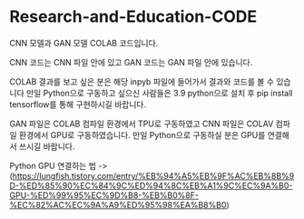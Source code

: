 # Research-and-Education-CODE
CNN 모델과 GAN 모델 COLAB 코드입니다.

CNN 코드는 CNN 파일 안에 있고 GAN 코드는 GAN 파일 안에 있습니다.

COLAB 결과를 보고 싶은 분은 해당 inpyb 파일에 들어가서 결과와 코드를 볼 수 있습니다
만일 Python으로 구동하고 싶으신 사람들은 3.9 python으로 설치 후 pip install tensorflow를 통해 구현하시길 바랍니다.

GAN 파일은 COLAB 컴파일 환경에서 TPU로 구동하였고 CNN 파일은 COLAV 컴파일 환경에서 GPU로 구동하였습니다.
만일 Python으로 구동하실 분은 GPU를 연결해서 쓰시길 바랍니다.

Python GPU 연결하는 법 -> (https://lungfish.tistory.com/entry/%EB%94%A5%EB%9F%AC%EB%8B%9D-%ED%85%90%EC%84%9C%ED%94%8C%EB%A1%9C%EC%9A%B0-GPU-%ED%99%95%EC%9D%B8-%EB%B0%8F-%EC%82%AC%EC%9A%A9%ED%95%98%EA%B8%B0)
